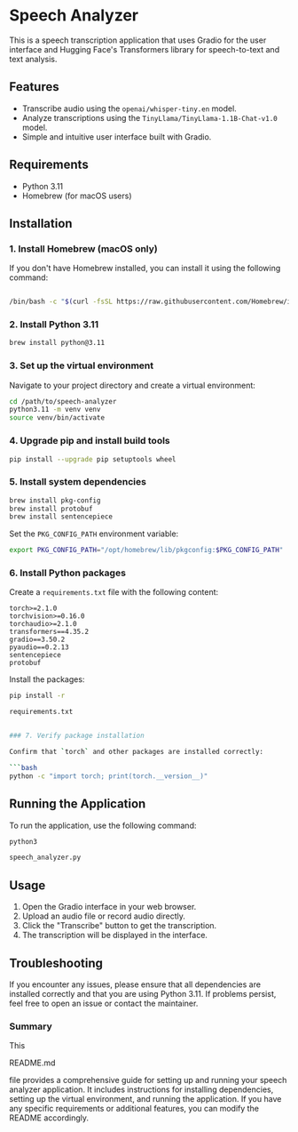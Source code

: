 
# Speech Analyzer

This is a speech transcription application that uses Gradio for the user interface and Hugging Face's Transformers library for speech-to-text and text analysis.

## Features

- Transcribe audio using the `openai/whisper-tiny.en` model.
- Analyze transcriptions using the `TinyLlama/TinyLlama-1.1B-Chat-v1.0` model.
- Simple and intuitive user interface built with Gradio.

## Requirements

- Python 3.11
- Homebrew (for macOS users)

## Installation

### 1. Install Homebrew (macOS only)

If you don't have Homebrew installed, you can install it using the following command:

```bash

/bin/bash -c "$(curl -fsSL https://raw.githubusercontent.com/Homebrew/install/HEAD/install.sh)"

```

### 2. Install Python 3.11

```bash
brew install python@3.11
```

### 3. Set up the virtual environment

Navigate to your project directory and create a virtual environment:

```bash
cd /path/to/speech-analyzer
python3.11 -m venv venv
source venv/bin/activate
```

### 4. Upgrade pip and install build tools

```bash
pip install --upgrade pip setuptools wheel
```

### 5. Install system dependencies

```bash
brew install pkg-config
brew install protobuf
brew install sentencepiece
```
Set the `PKG_CONFIG_PATH` environment variable:

```bash
export PKG_CONFIG_PATH="/opt/homebrew/lib/pkgconfig:$PKG_CONFIG_PATH"
```

### 6. Install Python packages

Create a `requirements.txt` file with the following content:

```text
torch>=2.1.0
torchvision>=0.16.0
torchaudio>=2.1.0
transformers==4.35.2
gradio==3.50.2
pyaudio==0.2.13
sentencepiece
protobuf
```
Install the packages:

```bash
pip install -r 

requirements.txt


### 7. Verify package installation

Confirm that `torch` and other packages are installed correctly:

```bash
python -c "import torch; print(torch.__version__)"
```
## Running the Application

To run the application, use the following command:

```bash
python3

speech_analyzer.py

```

## Usage

1. Open the Gradio interface in your web browser.
2. Upload an audio file or record audio directly.
3. Click the "Transcribe" button to get the transcription.
4. The transcription will be displayed in the interface.

## Troubleshooting

If you encounter any issues, please ensure that all dependencies are installed correctly and that you are using Python 3.11. If problems persist, feel free to open an issue or contact the maintainer.


### **Summary**

This 

README.md

 file provides a comprehensive guide for setting up and running your speech analyzer application. It includes instructions for installing dependencies, setting up the virtual environment, and running the application. If you have any specific requirements or additional features, you can modify the README accordingly.
